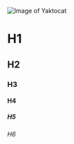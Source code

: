 ![Image of Yaktocat](https://octodex.github.com/images/yaktocat.png)
# H1
## H2
### H3
#### H4
##### H5
###### H6
